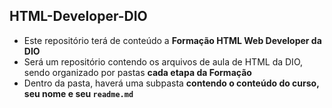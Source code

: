 ## HTML-Developer-DIO 

- Este repositório terá de conteúdo a __Formação HTML Web Developer da DIO__
- Será um repositório contendo os arquivos de aula de HTML da DIO, sendo organizado por pastas __cada etapa da Formação__
- Dentro da pasta, haverá uma subpasta __contendo o conteúdo do curso, seu nome e seu `readme.md`__
